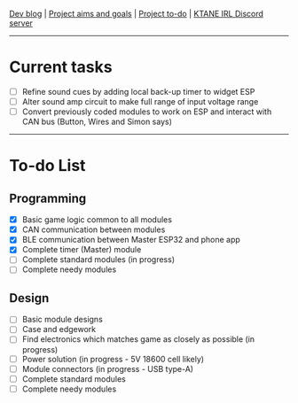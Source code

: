 [Dev blog](devblog.md) | [Project aims and goals](goals.md) | [Project to-do](todo.md) | [KTANE IRL Discord server](https://discord.com/channels/711013430575890432)

---

# Current tasks

- [ ]   Refine sound cues by adding local back-up timer to widget ESP
- [ ]   Alter sound amp circuit to make full range of input voltage range
- [ ]   Convert previously coded modules to work on ESP and interact with CAN bus (Button, Wires and Simon says)

---

# To-do List

## Programming

- [x]   Basic game logic common to all modules
- [x]   CAN communication between modules
- [x]   BLE communication between Master ESP32 and phone app
- [x]   Complete timer (Master) module
- [ ]   Complete standard modules (in progress)
- [ ]   Complete needy modules

## Design

- [ ]   Basic module designs
- [ ]   Case and edgework
- [ ]   Find electronics which matches game as closely as possible (in progress)
- [ ]   Power solution (in progress - 5V 18600 cell likely)
- [ ]   Module connectors (in progress - USB type-A)
- [ ]   Complete standard modules
- [ ]   Complete needy modules
